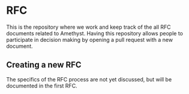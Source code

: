 # RFC

This is the repository where we work and keep track of the all RFC documents related to Amethyst.
Having this repository allows people to participate in decision making by opening a pull request with a new document.

## Creating a new RFC

The specifics of the RFC process are not yet discussed, but will be documented in the first RFC.

